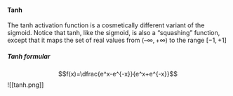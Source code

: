 #### Tanh
The tanh activation function is a cosmetically different variant of the sigmoid.    Notice that tanh, like the sigmoid, is also a “squashing” function, except that it maps the set of real values from $(–∞, +∞)$ to the range $[-1, +1]$
##### Tanh formular
$$f(x)=\dfrac{e^x-e^{-x}}{e^x+e^{-x}}$$
![[tanh.png]]